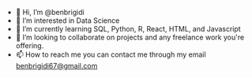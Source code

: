 - 👋 Hi, I’m @benbrigidi
- 👀 I’m interested in Data Science
- 🌱 I’m currently learning SQL, Python, R, React, HTML, and Javascript
- 💞️ I’m looking to collaborate on projects and any freelance work you're offering.
- 📫 How to reach me you can contact me through my email benbrigidi67@gmail.com

<!---
benbrigidi/benbrigidi is a ✨ special ✨ repository because its `README.md` (this file) appears on your GitHub profile.
You can click the Preview link to take a look at your changes.
--->
